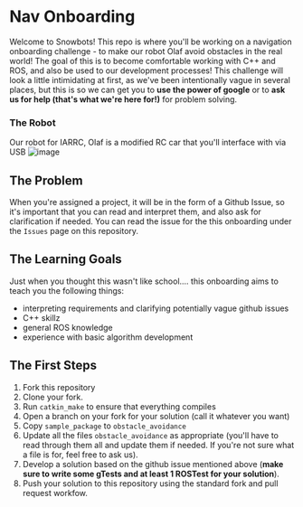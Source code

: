 # Nav Onboarding

Welcome to Snowbots! This repo is where you'll be working on a navigation onboarding challenge - to make our robot Olaf avoid obstacles in the real world! The goal of this is to become comfortable working with C++ and ROS, and also be used to our development processes! This challenge will look a little intimidating at first, as we've been intentionally vague in several places, but this is so we can get you to **use the power of google** or to **ask us for help (that's what we're here for!)** for problem solving.

### The Robot
Our robot for IARRC, Olaf is a modified RC car that you'll interface with via USB
![image](https://user-images.githubusercontent.com/9075711/31301386-50a93e6c-aaae-11e7-90fe-a90018233310.png)

## The Problem
When you're assigned a project, it will be in the form of a Github Issue, so it's important that you can read and interpret them, and also ask for clarification if needed. You can read the issue for the this onboarding under the `Issues` page on this repository.

## The Learning Goals
Just when you thought this wasn't like school.... this onboarding aims to teach you the following things:
- interpreting requirements and clarifying potentially vague github issues
- C++ skillz
- general ROS knowledge
- experience with basic algorithm development

## The First Steps
1. Fork this repository
1. Clone your fork. 
1. Run `catkin_make` to ensure that everything compiles
1. Open a branch on your fork for your solution (call it whatever you want)
1. Copy `sample_package` to `obstacle_avoidance` 
1. Update all the files `obstacle_avoidance` as appropriate (you'll have to read through them all and update them if needed. If you're not sure what a file is for, feel free to ask us).
1. Develop a solution based on the github issue mentioned above (**make sure to write some gTests and at least 1 ROSTest for your solution**).
1. Push your solution to this repository using the standard fork and pull request workfow.
